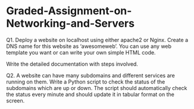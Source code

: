 # Graded-Assignment-on-Networking-and-Servers

Q1. Deploy a website on localhost using either apache2 or Nginx. Create a DNS name for this website as ‘awesomeweb’. You can use any web template you want or can write your own simple HTML code. 

Write the detailed documentation with steps involved. 

Q2. A website can have many subdomains and different services are running on them. Write a Python script to check the status of the subdomains which are up or down. The script should automatically check the status every minute and should update it in tabular format on the screen. 
